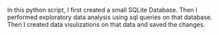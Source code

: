 In this python script, I first created a small SQLite Database.
Then I performed exploratory data analysis using sql queries on that database.
Then I created data visulizations on that data and saved the changes.

